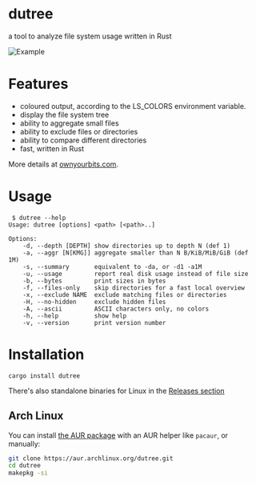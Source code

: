 # dutree
a tool to analyze file system usage written in Rust

![Example](resources/dutree_featured.png)

# Features

 - coloured output, according to the LS_COLORS  environment variable.
 - display the file system tree
 - ability to aggregate small files
 - ability to exclude files or directories
 - ability to compare different directories
 - fast, written in Rust

More details at [ownyourbits.com](https://ownyourbits.com/2018/03/25/analize-disk-usage-with-dutree).

# Usage

```
 $ dutree --help
Usage: dutree [options] <path> [<path>..]

Options:
    -d, --depth [DEPTH] show directories up to depth N (def 1)
    -a, --aggr [N[KMG]] aggregate smaller than N B/KiB/MiB/GiB (def 1M)
    -s, --summary       equivalent to -da, or -d1 -a1M
    -u, --usage         report real disk usage instead of file size
    -b, --bytes         print sizes in bytes
    -f, --files-only    skip directories for a fast local overview
    -x, --exclude NAME  exclude matching files or directories
    -H, --no-hidden     exclude hidden files
    -A, --ascii         ASCII characters only, no colors
    -h, --help          show help
    -v, --version       print version number
```

# Installation

```
cargo install dutree
```

There's also standalone binaries for Linux in the [Releases section](https://github.com/nachoparker/dutree/releases)

## Arch Linux

You can install [the AUR package](https://aur.archlinux.org/packages/dutree/)
with an AUR helper like `pacaur`, or manually:

```bash
git clone https://aur.archlinux.org/dutree.git
cd dutree
makepkg -si
```

